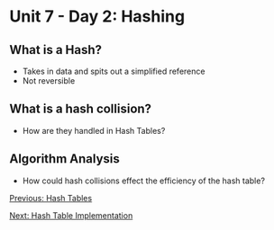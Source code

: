 # Unit 7 - Day 2: Hashing

## What is a Hash?
  * Takes in data and spits out a simplified reference
  * Not reversible

## What is a hash collision?
  * How are they handled in Hash Tables?

## Algorithm Analysis
  * How could hash collisions effect the efficiency of the hash table?

[Previous: Hash Tables](day1.md)

[Next: Hash Table Implementation](day3.md)
